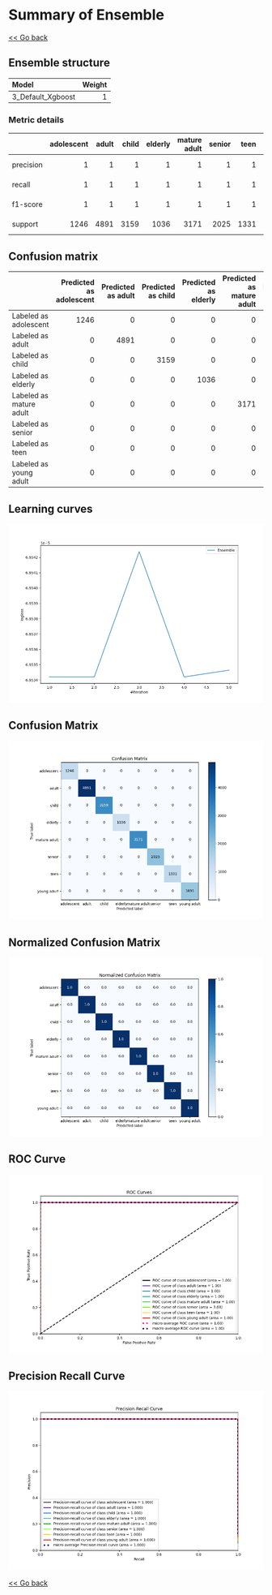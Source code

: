 # Summary of Ensemble

[<< Go back](../README.md)


## Ensemble structure
| Model             |   Weight |
|:------------------|---------:|
| 3_Default_Xgboost |        1 |

### Metric details
|           |   adolescent |   adult |   child |   elderly |   mature adult |   senior |   teen |   young adult |   accuracy |   macro avg |   weighted avg |     logloss |
|:----------|-------------:|--------:|--------:|----------:|---------------:|---------:|-------:|--------------:|-----------:|------------:|---------------:|------------:|
| precision |            1 |       1 |       1 |         1 |              1 |        1 |      1 |             1 |          1 |           1 |              1 | 6.95342e-05 |
| recall    |            1 |       1 |       1 |         1 |              1 |        1 |      1 |             1 |          1 |           1 |              1 | 6.95342e-05 |
| f1-score  |            1 |       1 |       1 |         1 |              1 |        1 |      1 |             1 |          1 |           1 |              1 | 6.95342e-05 |
| support   |         1246 |    4891 |    3159 |      1036 |           3171 |     2025 |   1331 |          1891 |          1 |       18750 |          18750 | 6.95342e-05 |


## Confusion matrix
|                         |   Predicted as adolescent |   Predicted as adult |   Predicted as child |   Predicted as elderly |   Predicted as mature adult |   Predicted as senior |   Predicted as teen |   Predicted as young adult |
|:------------------------|--------------------------:|---------------------:|---------------------:|-----------------------:|----------------------------:|----------------------:|--------------------:|---------------------------:|
| Labeled as adolescent   |                      1246 |                    0 |                    0 |                      0 |                           0 |                     0 |                   0 |                          0 |
| Labeled as adult        |                         0 |                 4891 |                    0 |                      0 |                           0 |                     0 |                   0 |                          0 |
| Labeled as child        |                         0 |                    0 |                 3159 |                      0 |                           0 |                     0 |                   0 |                          0 |
| Labeled as elderly      |                         0 |                    0 |                    0 |                   1036 |                           0 |                     0 |                   0 |                          0 |
| Labeled as mature adult |                         0 |                    0 |                    0 |                      0 |                        3171 |                     0 |                   0 |                          0 |
| Labeled as senior       |                         0 |                    0 |                    0 |                      0 |                           0 |                  2025 |                   0 |                          0 |
| Labeled as teen         |                         0 |                    0 |                    0 |                      0 |                           0 |                     0 |                1331 |                          0 |
| Labeled as young adult  |                         0 |                    0 |                    0 |                      0 |                           0 |                     0 |                   0 |                       1891 |

## Learning curves
![Learning curves](learning_curves.png)
## Confusion Matrix

![Confusion Matrix](confusion_matrix.png)


## Normalized Confusion Matrix

![Normalized Confusion Matrix](confusion_matrix_normalized.png)


## ROC Curve

![ROC Curve](roc_curve.png)


## Precision Recall Curve

![Precision Recall Curve](precision_recall_curve.png)



[<< Go back](../README.md)
